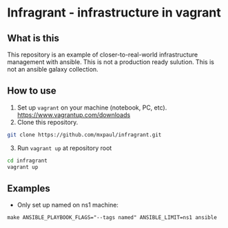 # Infragrant - infrastructure in vagrant

## What is this

This repository is an example of closer-to-real-world infrastructure management with ansible.
This is not a production ready sulution.
This is not an ansible galaxy collection. 

## How to use

1. Set up `vagrant` on your machine (notebook, PC, etc). https://www.vagrantup.com/downloads
2. Clone this repository.
```bash
git clone https://github.com/mxpaul/infragrant.git 
```
3. Run `vagrant up` at repository root
```bash
cd infragrant
vagrant up
```


## Examples

- Only set up named on ns1 machine:
```
make ANSIBLE_PLAYBOOK_FLAGS="--tags named" ANSIBLE_LIMIT=ns1 ansible
```
